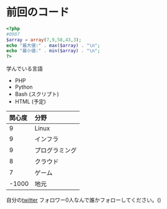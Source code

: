 # 前回のコード
 
```php
<?php
#0907
$array = array(7,9,58,43,3);
echo "最大値:" . max($array) . "\n";
echo "最小値:" . min($array) . "\n";
?>

 ```

学んでいる言語  
+ PHP
+ Python
+ Bash (スクリプト)
+ HTML (予定)

|関心度|分野|
|:-- |:--|
|9| Linux|
|9|インフラ|
|9|プログラミング
|8|クラウド|
|7|ゲーム|
|-1000|地元|


自分の[twitter](https://twitter.com/kansai_gamer)
フォロワー0人なんで誰かフォローしてください。()